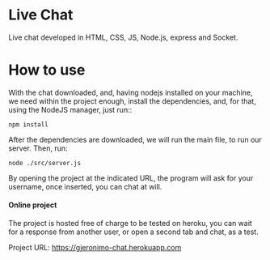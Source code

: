 # Live Chat

Live chat developed in HTML, CSS, JS, Node.js, express and Socket.

# How to use

With the chat downloaded, and, having nodejs installed on your machine, we need within the project enough, install the dependencies, and, for that, using the NodeJS manager, just run::

    npm install 

After the dependencies are downloaded, we will run the main file, to run our server. Then, run: 

    node ./src/server.js

By opening the project at the indicated URL, the program will ask for your username, once inserted, you can chat at will.

#### Online project

The project is hosted free of charge to be tested on heroku, you can wait for a response from another user, or open a second tab and chat, as a test.

Project URL: <a href="https://gjeronimo-chat.herokuapp.com">https://gjeronimo-chat.herokuapp.com</a>
